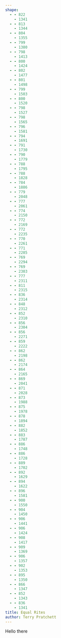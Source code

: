 ```yaml
---
shape:
  - - 822
    - 1341
  - - 813
    - 1344
  - - 804
    - 1355
  - - 799
    - 1380
  - - 798
    - 1413
  - - 800
    - 1424
  - - 802
    - 1477
  - - 801
    - 1498
  - - 799
    - 1503
  - - 800
    - 1520
  - - 798
    - 1527
  - - 798
    - 1565
  - - 796
    - 1581
  - - 794
    - 1691
  - - 791
    - 1730
  - - 790
    - 1779
  - - 788
    - 1795
  - - 788
    - 1828
  - - 784
    - 1886
  - - 779
    - 2048
  - - 777
    - 2061
  - - 774
    - 2150
  - - 772
    - 2169
  - - 772
    - 2235
  - - 770
    - 2261
  - - 771
    - 2285
  - - 769
    - 2294
  - - 769
    - 2303
  - - 777
    - 2311
  - - 811
    - 2315
  - - 836
    - 2314
  - - 848
    - 2312
  - - 852
    - 2310
  - - 856
    - 2304
  - - 856
    - 2271
  - - 859
    - 2222
  - - 862
    - 2198
  - - 862
    - 2174
  - - 864
    - 2165
  - - 869
    - 2041
  - - 871
    - 2028
  - - 873
    - 1988
  - - 875
    - 1978
  - - 878
    - 1894
  - - 882
    - 1852
  - - 883
    - 1787
  - - 886
    - 1748
  - - 886
    - 1728
  - - 889
    - 1702
  - - 892
    - 1629
  - - 894
    - 1622
  - - 896
    - 1581
  - - 900
    - 1550
  - - 904
    - 1450
  - - 906
    - 1441
  - - 906
    - 1424
  - - 908
    - 1417
  - - 909
    - 1369
  - - 906
    - 1357
  - - 902
    - 1353
  - - 895
    - 1350
  - - 866
    - 1347
  - - 852
    - 1343
  - - 836
    - 1341
title: Equal Rites
author: Terry Pratchett
---
```


Hello there
